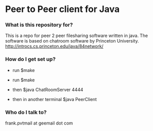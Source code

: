 # Peer to Peer client for Java  #

### What is this repository for? ###

This is a repo for peer 2 peer filesharing software written in java.
The software is based on chatroom software by Princeton University.
http://introcs.cs.princeton.edu/java/84network/

### How do I get set up? ###

* run $make

* run $make
* then $java ChatRoomServer 4444
* then in another terminal $java PeerClient


### Who do I talk to? ###

frank.pvtmail at geemail dot com